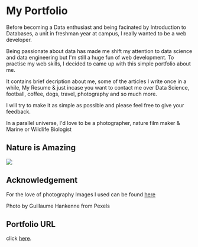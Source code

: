 # My Portfolio

Before becoming a Data enthusiast and being facinated by Introduction to Databases, a unit in freshman year at campus, I really wanted to be a web developer.

Being passionate about data has made me shift my attention to data science and data engineering but I'm still a huge fun of web development. To practise my web skills, I decided to came up with this simple portfolio about me.

It contains brief decription about me, some of the articles I write once in a while, My Resume & just incase you want to contact me over Data Science, football, coffee, dogs,  travel, photography and so much more. 

I will try to make it as simple as possible and please feel free to give your feedback.

In a parallel universe, I'd love to be a photographer, nature film maker & Marine or Wildlife Biologist

## Nature is Amazing 

![](images/gray-dolphin-on-body-of-water-1986374.jpg)

## Acknowledgement

For the love of photography Images I used can be found [here](https://www.pexels.com/)

Photo by Guillaume Hankenne from Pexels

## Portfolio URL
click [here](https://antonygatua.github.io/muiko/).
